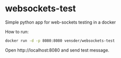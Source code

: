 # websockets-test
Simple python app for web-sockets testing in a docker

How to run:

```bash
docker run -d -p 8080:8080 vensder/websockets-test
```

Open http://localhost:8080 and send test message.
